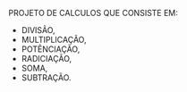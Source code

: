 PROJETO DE CALCULOS QUE CONSISTE EM:
- DIVISÃO,
- MULTIPLICAÇÃO,
- POTÊNCIAÇÃO,
- RADICIAÇÃO,
- SOMA,
- SUBTRAÇÃO.
